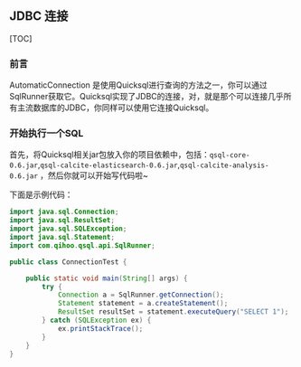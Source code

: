 ## JDBC 连接

[TOC]

### 前言

AutomaticConnection 是使用Quicksql进行查询的方法之一，你可以通过SqlRunner获取它。Quicksql实现了JDBC的连接，对，就是那个可以连接几乎所有主流数据库的JDBC，你同样可以使用它连接Quicksql。

### 开始执行一个SQL

首先，将Quicksql相关jar包放入你的项目依赖中，包括：`qsql-core-0.6.jar`,`qsql-calcite-elasticsearch-0.6.jar`,`qsql-calcite-analysis-0.6.jar`
，然后你就可以开始写代码啦~

下面是示例代码：

```java
import java.sql.Connection;
import java.sql.ResultSet;
import java.sql.SQLException;
import java.sql.Statement;
import com.qihoo.qsql.api.SqlRunner;

public class ConnectionTest {

    public static void main(String[] args) {
        try {
            Connection a = SqlRunner.getConnection();
            Statement statement = a.createStatement();
            ResultSet resultSet = statement.executeQuery("SELECT 1");
        } catch (SQLException ex) {
            ex.printStackTrace();
        }
    }
}
```

